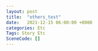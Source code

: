 ```yaml
---
layout: post
title:  "others_test"
date:   2021-12-15 06:00:00 +0000
categories: Etc
Tags: Story Etc
SceneCode: []
---
```

